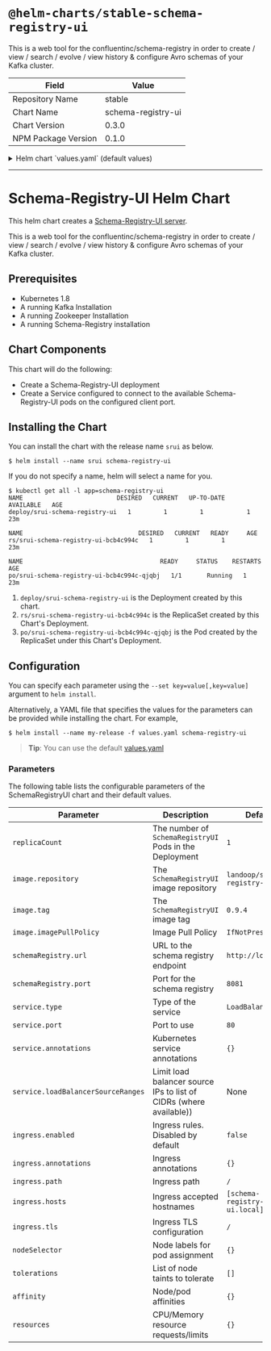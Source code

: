 # `@helm-charts/stable-schema-registry-ui`

This is a web tool for the confluentinc/schema-registry in order to create / view / search / evolve / view history & configure Avro schemas of your Kafka cluster.

| Field               | Value              |
| ------------------- | ------------------ |
| Repository Name     | stable             |
| Chart Name          | schema-registry-ui |
| Chart Version       | 0.3.0              |
| NPM Package Version | 0.1.0              |

<details>

<summary>Helm chart `values.yaml` (default values)</summary>

```yaml
# Default values for schema-registry-ui.
# This is a YAML-formatted file.
# Declare variables to be passed into your templates.

replicaCount: 1

image:
  repository: landoop/schema-registry-ui
  tag: 0.9.4
  pullPolicy: IfNotPresent

service:
  type: LoadBalancer
  port: 80
  annotations: {}
  ## Limit load balancer source ips to list of CIDRs (where available)
  # loadBalancerSourceRanges: []

schemaRegistry:
  url: 'http://localhost'
  port: 8081

ingress:
  enabled: false
  annotations: {}
  path: /
  hosts:
    - schema-registry-ui.local
  tls: []

resources: {}

nodeSelector: {}

tolerations: []

affinity: {}
```

</details>

---

# Schema-Registry-UI Helm Chart

This helm chart creates a [Schema-Registry-UI server](https://github.com/Landoop/schema-registry-ui).

This is a web tool for the confluentinc/schema-registry in order to create / view / search / evolve / view history & configure Avro schemas of your Kafka cluster.

## Prerequisites

- Kubernetes 1.8
- A running Kafka Installation
- A running Zookeeper Installation
- A running Schema-Registry installation

## Chart Components

This chart will do the following:

- Create a Schema-Registry-UI deployment
- Create a Service configured to connect to the available Schema-Registry-UI pods on the configured
  client port.

## Installing the Chart

You can install the chart with the release name `srui` as below.

```console
$ helm install --name srui schema-registry-ui
```

If you do not specify a name, helm will select a name for you.

```console{%raw}
$ kubectl get all -l app=schema-registry-ui
NAME                          DESIRED   CURRENT   UP-TO-DATE   AVAILABLE   AGE
deploy/srui-schema-registry-ui   1         1         1            1           23m

NAME                                DESIRED   CURRENT   READY     AGE
rs/srui-schema-registry-ui-bcb4c994c   1         1         1         23m

NAME                                      READY     STATUS    RESTARTS   AGE
po/srui-schema-registry-ui-bcb4c994c-qjqbj   1/1       Running   1          23m
```

1. `deploy/srui-schema-registry-ui` is the Deployment created by this chart.
1. `rs/srui-schema-registry-ui-bcb4c994c` is the ReplicaSet created by this Chart's Deployment.
1. `po/srui-schema-registry-ui-bcb4c994c-qjqbj` is the Pod created by the ReplicaSet under this Chart's Deployment.

## Configuration

You can specify each parameter using the `--set key=value[,key=value]` argument to `helm install`.

Alternatively, a YAML file that specifies the values for the parameters can be provided while installing the chart. For example,

```console
$ helm install --name my-release -f values.yaml schema-registry-ui
```

> **Tip**: You can use the default [values.yaml](values.yaml)

### Parameters

The following table lists the configurable parameters of the SchemaRegistryUI chart and their default values.

| Parameter                          | Description                                                        | Default                      |
| ---------------------------------- | ------------------------------------------------------------------ | ---------------------------- |
| `replicaCount`                     | The number of `SchemaRegistryUI` Pods in the Deployment            | `1`                          |
| `image.repository`                 | The `SchemaRegistryUI` image repository                            | `landoop/schema-registry-ui` |
| `image.tag`                        | The `SchemaRegistryUI` image tag                                   | `0.9.4`                      |
| `image.imagePullPolicy`            | Image Pull Policy                                                  | `IfNotPresent`               |
| `schemaRegistry.url`               | URL to the schema registry endpoint                                | `http://localhost`           |
| `schemaRegistry.port`              | Port for the schema registry                                       | `8081`                       |
| `service.type`                     | Type of the service                                                | `LoadBalancer`               |
| `service.port`                     | Port to use                                                        | `80`                         |
| `service.annotations`              | Kubernetes service annotations                                     | `{}`                         |
| `service.loadBalancerSourceRanges` | Limit load balancer source IPs to list of CIDRs (where available)) | None                         |
| `ingress.enabled`                  | Ingress rules. Disabled by default                                 | `false`                      |
| `ingress.annotations`              | Ingress annotations                                                | `{}`                         |
| `ingress.path`                     | Ingress path                                                       | `/`                          |
| `ingress.hosts`                    | Ingress accepted hostnames                                         | `[schema-registry-ui.local]` |
| `ingress.tls`                      | Ingress TLS configuration                                          | `/`                          |
| `nodeSelector`                     | Node labels for pod assignment                                     | `{}`                         |
| `tolerations`                      | List of node taints to tolerate                                    | `[]`                         |
| `affinity`                         | Node/pod affinities                                                | `{}`                         |
| `resources`                        | CPU/Memory resource requests/limits                                | `{}`                         |
